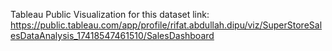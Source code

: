 Tableau Public
Visualization for this dataset link: https://public.tableau.com/app/profile/rifat.abdullah.dipu/viz/SuperStoreSalesDataAnalysis_17418547461510/SalesDashboard
